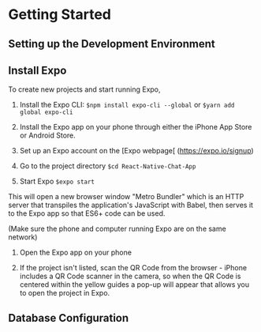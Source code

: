 # Getting Started
## Setting up the Development Environment
## Install Expo

To create new projects and start running Expo, 

1. Install the Expo CLI: `$npm install expo-cli --global` or `$yarn add global expo-cli`

1. Install the Expo app on your phone through either the iPhone App Store or Android Store.

1. Set up an Expo account on the [Expo webpage[ (https://expo.io/signup)

1. Go to the project directory `$cd React-Native-Chat-App`

1. Start Expo `$expo start`

This will open a new browser window "Metro Bundler" which is an HTTP server that transpiles the 
application's JavaScript with Babel, then serves it to the Expo app so that ES6+ code can be used.

(Make sure the phone and computer running Expo are on the same network)
1. Open the Expo app on your phone

1. If the project isn't listed, scan the QR Code from the browser - iPhone includes a QR Code scanner 
in the camera, so when the QR Code is centered within the yellow guides a pop-up will appear that allows
you to open the project in Expo.

## Database Configuration

